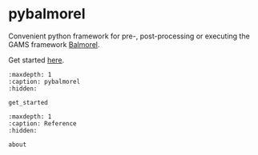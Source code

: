 # pybalmorel
Convenient python framework for pre-, post-processing or executing the GAMS framework [Balmorel](https://balmorelcommunity.github.io/Balmorel).

Get started [here](get_started.md).


```{toctree}
:maxdepth: 1
:caption: pybalmorel
:hidden:

get_started
```

```{toctree}
:maxdepth: 1
:caption: Reference
:hidden:

about
```